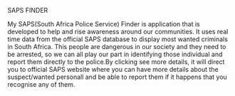 SAPS FINDER


My SAPS(South Africa Police Service) Finder is application that is developed to help and rise awareness around our communities. 
It uses real time data from the official SAPS database to display most wanted criminals in South Africa. This people are dangerous
in our society and they need to be arrested, so we can all play our part in identifying those individual and report them directly to 
the police.By clicking see more details, it will direct you to official SAPS website where you can have more details about the suspect/wanted 
personall and be able to report them if it happens that you recognise any of them.
